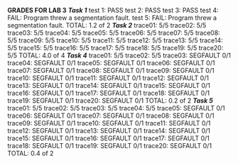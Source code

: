 **GRADES FOR LAB 3**
***Task 1***
test 1: PASS
test 2: PASS
test 3: PASS
test 4: FAIL: Program threw a segmentation fault.
test 5: FAIL: Program threw a segmentation fault.
TOTAL: 1.2 of 2
***Task 2***
trace01: 5/5
trace02: 5/5
trace03: 5/5
trace04: 5/5
trace05: 5/5
trace06: 5/5
trace07: 5/5
trace08: 5/5
trace09: 5/5
trace10: 5/5
trace11: 5/5
trace12: 5/5
trace13: 5/5
trace14: 5/5
trace15: 5/5
trace16: 5/5
trace17: 5/5
trace18: 5/5
trace19: 5/5
trace20: 5/5
TOTAL: 4.0 of 4
***Task 4***
trace01: 5/5
trace02: 5/5
trace03: SEGFAULT 0/1
trace04: SEGFAULT 0/1
trace05: SEGFAULT 0/1
trace06: SEGFAULT 0/1
trace07: SEGFAULT 0/1
trace08: SEGFAULT 0/1
trace09: SEGFAULT 0/1
trace10: SEGFAULT 0/1
trace11: SEGFAULT 0/1
trace12: SEGFAULT 0/1
trace13: SEGFAULT 0/1
trace14: SEGFAULT 0/1
trace15: SEGFAULT 0/1
trace16: SEGFAULT 0/1
trace17: SEGFAULT 0/1
trace18: SEGFAULT 0/1
trace19: SEGFAULT 0/1
trace20: SEGFAULT 0/1
TOTAL: 0.2 of 2
***Task 5***
trace01: 5/5
trace02: 5/5
trace03: 5/5
trace04: 5/5
trace05: SEGFAULT 0/1
trace06: SEGFAULT 0/1
trace07: SEGFAULT 0/1
trace08: SEGFAULT 0/1
trace09: SEGFAULT 0/1
trace10: SEGFAULT 0/1
trace11: SEGFAULT 0/1
trace12: SEGFAULT 0/1
trace13: SEGFAULT 0/1
trace14: SEGFAULT 0/1
trace15: SEGFAULT 0/1
trace16: SEGFAULT 0/1
trace17: SEGFAULT 0/1
trace18: SEGFAULT 0/1
trace19: SEGFAULT 0/1
trace20: SEGFAULT 0/1
TOTAL: 0.4 of 2
